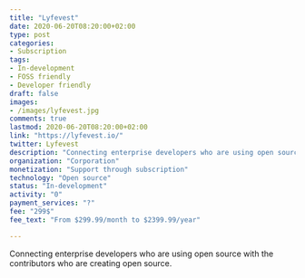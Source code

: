 ```yaml
---
title: "Lyfevest"
date: 2020-06-20T08:20:00+02:00
type: post
categories:
- Subscription
tags:
- In-development
- FOSS friendly
- Developer friendly
draft: false
images:
- /images/lyfevest.jpg
comments: true
lastmod: 2020-06-20T08:20:00+02:00
link: "https://lyfevest.io/"
twitter: Lyfevest
description: "Connecting enterprise developers who are using open source with the contributors who are creating open source."
organization: "Corporation"
monetization: "Support through subscription"
technology: "Open source"
status: "In-development"
activity: "0"
payment_services: "?"
fee: "299$"
fee_text: "From $299.99/month to $2399.99/year"

---
```


Connecting enterprise developers who are using open source with the contributors who are creating open source.<!--more-->

